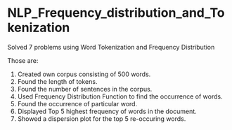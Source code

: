 # NLP_Frequency_distribution_and_Tokenization
Solved 7 problems using Word Tokenization and Frequency Distribution 

Those are:
1. Created own corpus consisting of 500 words.
2. Found the length of tokens.
3. Found the number of sentences in the corpus.
4. Used Frequency Distribution Function to find the occurrence of words.
5. Found the occurrence of particular word.
6. Displayed Top 5 highest frequency of words in the document.
7. Showed a dispersion plot for the top 5 re-occuring words.
